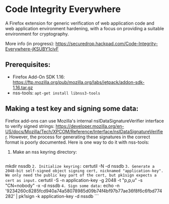 # Code Integrity Everywhere

A Firefox extension for generic verification of web application code and web application environment hardening, with a focus on providing a suitable environment for cryptography.

More info (in progress): https://securedrop.hackpad.com/Code-Integrity-Everywhere-jKSUBY1civF

## Prerequisites:
* Firefox Add-On SDK 1.16: https://ftp.mozilla.org/pub/mozilla.org/labs/jetpack/addon-sdk-1.16.tar.gz
* nss-tools: `apt-get install libnss3-tools`

## Making a test key and signing some data:
Firefox add-ons can use Mozilla's internal nsIDataSignatureVerifier interface to verify signed strings: https://developer.mozilla.org/en-US/docs/Mozilla/Tech/XPCOM/Reference/Interface/nsIDataSignatureVerifier. However, the process for generating these signatures in the correct format is poorly documented. Here is one way to do it with nss-tools:

1. Make an nss keyring directory:
    ```
mkdir nssdb
    ```
2. Initialize keyring:
    ```
certutil -N -d nssdb
    ```
3. Generate a 2048-bit self-signed object signing cert, nicknamed "application-key". We only need the public key part of the cert, but pk1sign expects a cert as input.
    ```
certutil -S -n application-key -g 2048 -t "p,p,u" -s "CN=nobody" -x -d nssdb
    ```
4. Sign some data:
    ```
echo -n '9234260c8285fcd940a74a58078985d09b74f4bf97b77ae36f8f6c6fbd774282' | pk1sign -k application-key -d nssdb
    ```
